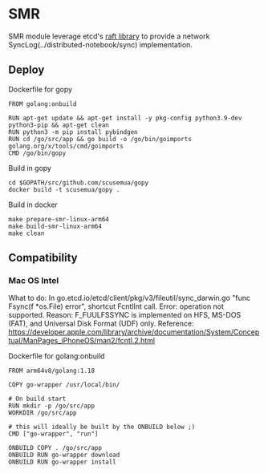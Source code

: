 # SMR

SMR module leverage etcd's [raft library](https://github.com/etcd-io/etcd/raft) to provide a network SyncLog(../distributed-notebook/sync) implementation.

## Deploy

Dockerfile for gopy

~~~
FROM golang:onbuild

RUN apt-get update && apt-get install -y pkg-config python3.9-dev python3-pip && apt-get clean
RUN python3 -m pip install pybindgen
RUN cd /go/src/app && go build -o /go/bin/goimports golang.org/x/tools/cmd/goimports
CMD /go/bin/gopy
~~~

Build in gopy

~~~
cd $GOPATH/src/github.com/scusemua/gopy
docker build -t scusemua/gopy .
~~~

Build in docker

~~~
make prepare-smr-linux-arm64
make build-smr-linux-arm64
make clean
~~~

## Compatibility

### Mac OS Intel

What to do: In go.etcd.io/etcd/client/pkg/v3/fileutil/sync_darwin.go "func Fsync(f *os.File) error", shortcut FcntlInt call. 
Error: operation not supported.
Reason: F_FUULFSSYNC is implemented on HFS, MS-DOS (FAT), and Universal Disk Format (UDF) only.
Reference:
https://developer.apple.com/library/archive/documentation/System/Conceptual/ManPages_iPhoneOS/man2/fcntl.2.html

Dockerfile for golang:onbuild

~~~
FROM arm64v8/golang:1.18

COPY go-wrapper /usr/local/bin/

# On build start
RUN mkdir -p /go/src/app
WORKDIR /go/src/app

# this will ideally be built by the ONBUILD below ;)
CMD ["go-wrapper", "run"]

ONBUILD COPY . /go/src/app
ONBUILD RUN go-wrapper download
ONBUILD RUN go-wrapper install
~~~
